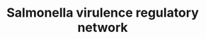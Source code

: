 ---
annotations:
- id: PW:0000004
  parent: regulatory pathway
  type: Pathway Ontology
  value: regulatory pathway
- id: PW:0001040
  parent: disease pathway
  type: Pathway Ontology
  value: Salmonella infection pathway
authors:
- Rikki
- Finterly
- Khanspers
description: Salmonella virulence regulatory network
last-edited: 2021-12-03
organisms:
- Escherichia coli
redirect_from:
- /index.php/Pathway:WP5070
- /instance/WP5070
- /instance/WP5070_rr120453
revision: r120453
schema-jsonld:
- '@context': https://schema.org/
  '@id': https://wikipathways.github.io/pathways/WP5070.html
  '@type': Dataset
  creator:
    '@type': Organization
    name: WikiPathways
  description: Salmonella virulence regulatory network
  keywords:
  - Crp
  - Fis
  - Fur
  - H-NS
  - RNAse E
  - barA
  - bcsA
  - bcsB
  - clpP
  - clpX
  - csgD
  - csrA
  - dam
  - dnaK
  - envZ
  - fadD
  - fimZ
  - flgM
  - flhC
  - flhD
  - fliA
  - fliC
  - fliT
  - fliZ
  - hdfR
  - hha
  - hilA
  - hilC
  - hilD
  - hilE
  - ihfA
  - ihfB
  - invF
  - lrhA
  - ompR
  - pefI
  - phoB
  - phoP
  - phoQ
  - phoR
  - qseB
  - qseC
  - rcsB
  - rcsC
  - rcsD
  - rfaH
  - rflM
  - rtsA
  - rtsB
  - sicA
  - sirA
  - slyA
  - srgD
  - ssrA
  - ssrB
  - ydiV
  - yhjH
  license: CC0
  name: Salmonella virulence regulatory network
seo: CreativeWork
title: Salmonella virulence regulatory network
wpid: WP5070
---